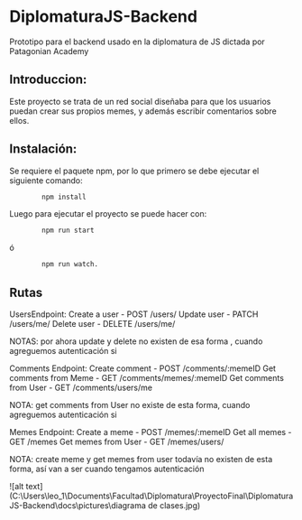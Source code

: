 # DiplomaturaJS-Backend

Prototipo para el backend usado en la diplomatura de JS dictada por Patagonian Academy

## Introduccion: 
Este proyecto se trata de un red social diseñaba para que los usuarios puedan crear sus propios memes, y además escribir comentarios sobre ellos.

## Instalación: 
Se requiere el paquete npm, por lo que primero se debe ejecutar el siguiente comando:
```bash
        npm install
```
Luego para ejecutar el proyecto se puede hacer con:

```bash
        npm run start 
```
ó

```bash
        npm run watch.
```

## Rutas

UsersEndpoint:
Create a user  -  POST        /users/
Update user    -  PATCH    /users/me/
Delete user     -  DELETE    /users/me/

NOTAS: por ahora update y delete no existen de esa forma , cuando agreguemos autenticación si

Comments Endpoint:
Create comment                      -  POST    /comments/:memeID
Get comments from Meme   -  GET      /comments/memes/:memeID
Get comments from User      -   GET     /comments/users/me


NOTA: get comments from User no existe de esta forma, cuando agreguemos autenticación si

Memes Endpoint:
Create a meme               -    POST /memes/:memeID
Get all memes                 - GET  /memes
Get memes from User   - GET /memes/users/

NOTA: create meme y get memes from user todavía no existen de esta forma, así van a ser cuando tengamos autenticación


![alt text](C:\Users\leo_1\Documents\Facultad\Diplomatura\ProyectoFinal\DiplomaturaJS-Backend\docs\pictures\diagrama de clases.jpg)